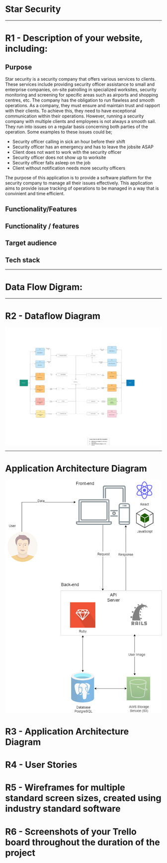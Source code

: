 # Star Security

---

# R1 - Description of your website, including:

## Purpose

Star security is a security company that offers various services to clients. These services include providing security officer assistance to small and enterprise companies, on-site patrolling in specialized worksites, security monitoring and screening for specific areas such as airports and shopping centres, etc. The company has the obligation to run flawless and smooth operations. As a company, they must ensure and maintain trust and rapport with their clients. To achieve this, they need to have exceptional communication within their operations. However, running a security company with multiple clients and employees is not always a smooth sail. They run into issues on a regular basis concerning both parties of the operation. Some examples to these issues could be;

- Security officer calling in sick an hour before their shift
- Security officer has an emergency and has to leave the jobsite ASAP
- Client does not want to work with the security officer
- Security officer does not show up to worksite
- Security officer falls asleep on the job
- Client without notification needs more security officers

The purpose of this application is to provide a software platform for the security company to manage all their issues effectively. This application aims to provide issue tracking of operations to be managed in a way that is convinient and time efficient.

## Functionality/Features

## Functionality / features

## Target audience

## Tech stack

---

# Data Flow Digram:

---

# R2 - Dataflow Diagram

![alt text](images/dfd.png)

---

# Application Architecture Diagram

![alt text](images/app-arch-diagram.png)



# R3 - Application Architecture Diagram
# R4 - User Stories
# R5 - Wireframes for multiple standard screen sizes, created using industry standard software
# R6 - Screenshots of your Trello board throughout the duration of the project